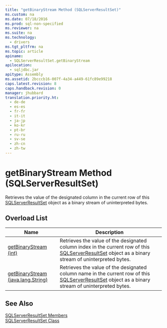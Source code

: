 ```yaml
---
title: "getBinaryStream Method (SQLServerResultSet)"
ms.custom: na
ms.date: 07/18/2016
ms.prod: sql-non-specified
ms.reviewer: na
ms.suite: na
ms.technology: 
  - drivers
ms.tgt_pltfrm: na
ms.topic: article
apiname: 
  - SQLServerResultSet.getBinaryStream
apilocation: 
  - sqljdbc.jar
apitype: Assembly
ms.assetid: 2bcccb16-007f-4a34-a449-61fc89e99218
caps.latest.revision: 8
caps.handback.revision: 0
manager: jhubbard
translation.priority.ht: 
  - de-de
  - es-es
  - fr-fr
  - it-it
  - ja-jp
  - ko-kr
  - pt-br
  - ru-ru
  - sv-se
  - zh-cn
  - zh-tw
---
```

# getBinaryStream Method (SQLServerResultSet)
  Retrieves the value of the designated column in the current row of this [SQLServerResultSet](../content/SQLServerResultSet-Class.md) object as a binary stream of uninterpreted bytes.  
  
## Overload List  
  
|Name|Description|  
|----------|-----------------|  
|[getBinaryStream (int)](../content/getBinaryStream-Method--int-.md)|Retrieves the value of the designated column index in the current row of this [SQLServerResultSet](../content/SQLServerResultSet-Class.md) object as a binary stream of uninterpreted bytes.|  
|[getBinaryStream (java.lang.String)](../content/getBinaryStream-Method--java.lang.String-.md)|Retrieves the value of the designated column name in the current row of this [SQLServerResultSet](../content/SQLServerResultSet-Class.md) object as a binary stream of uninterpreted bytes.|  
  
## See Also  
 [SQLServerResultSet Members](../content/SQLServerResultSet-Members.md)   
 [SQLServerResultSet Class](../content/SQLServerResultSet-Class.md)  
  
  